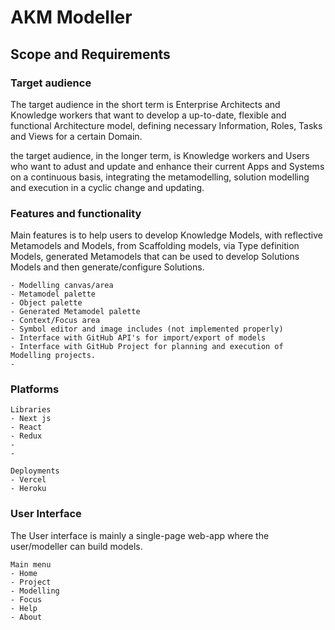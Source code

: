 # AKM Modeller

## Scope and Requirements

### Target audience

The target audience in the short term is Enterprise Architects and Knowledge workers that want to develop a up-to-date, flexible and functional Architecture model, defining necessary Information, Roles, Tasks and Views for a certain Domain.

the target audience, in the longer term, is Knowledge workers and Users who want to adust and update and enhance their current Apps and Systems on a continuous basis, integrating the metamodelling, solution modelling and execution in a cyclic change and updating.
 
### Features and functionality

Main features is to help users to develop Knowledge Models, with reflective Metamodels and Models, from Scaffolding models, via Type definition Models, generated Metamodels that can be used to develop Solutions Models and then generate/configure Solutions.

    - Modelling canvas/area
    - Metamodel palette 
    - Object palette
    - Generated Metamodel palette
    - Context/Focus area
    - Symbol editor and image includes (not implemented properly)
    - Interface with GitHub API's for import/export of models
    - Interface with GitHub Project for planning and execution of Modelling projects.
    - 
 
### Platforms

    Libraries 
    - Next js
    - React
    - Redux
    - 
    - 

    Deployments
    - Vercel
    - Heroku


### User Interface

The User interface is mainly a single-page web-app where the user/modeller can build models.

    Main menu
    - Home
    - Project
    - Modelling
    - Focus
    - Help
    - About